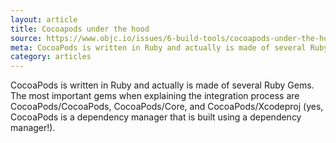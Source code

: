 ```yaml
---
layout: article
title: Cocoapods under the hood
source: https://www.objc.io/issues/6-build-tools/cocoapods-under-the-hood/
meta: CocoaPods is written in Ruby and actually is made of several Ruby Gems. 
category: articles
---
```


CocoaPods is written in Ruby and actually is made of several Ruby Gems. The most important gems when explaining the integration process are CocoaPods/CocoaPods, CocoaPods/Core, and CocoaPods/Xcodeproj (yes, CocoaPods is a dependency manager that is built using a dependency manager!).
